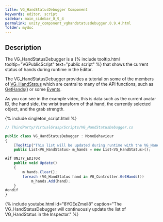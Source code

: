 ```yaml
---
title: VG_HandStatusDebugger Component
keywords: editor, script
sidebar: main_sidebar_0_9_4
permalink: unity_component_vghandstatusdebugger.0.9.4.html
folder: mydoc
---
```


## Description

The VG_HandStatusDebugger is a {% include tooltip.html tooltip="VGPublicScript" text="public script" %} that shows the current status of hands during runtime in the Editor. 

The VG_HandStatusDebugger provides a tutorial on some of the members of [VG_HandStatus](unity_component_vghandstatus.html) which are central to many of the API functions, such as [GetHands()](virtualgrasp_unityapi.html#gethands) or some [Events](virtualgrasp_unityapi.html#events).

As you can see in the example video, this is data such as the current avatar ID, the hand side, the wrist transform of that hand, the currently selected object, and the grab strength.

{% include singleton_script.html %}

```js
// ThirdParty/VirtualGrasp/Scripts/VG_HandStatusDebugger.cs

public class VG_HandStatusDebugger : MonoBehaviour
{
    [Tooltip("This list will be updated during runtime with the VG_HandStatus of all hands.")]
    public List<VG_HandStatus> m_hands = new List<VG_HandStatus>();

#if UNITY_EDITOR
    public void Update()
    {
        m_hands.Clear();
        foreach (VG_HandStatus hand in VG_Controller.GetHands())
            m_hands.Add(hand);
    }
#endif
}
````

{% include youtube.html id="8YOEeZmeil8" caption="The VG_HandStatusDebugger will continuously update the list of VG_HandStatus in the Inspector." %}

